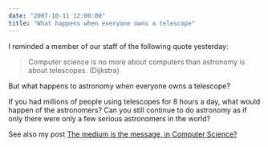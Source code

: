```yaml
---
date: "2007-10-11 12:00:00"
title: "What happens when everyone owns a telescope"
---
```




I reminded a member of our staff of the following quote yesterday:

> Computer science is no more about computers than astronomy is about telescopes. (Dijkstra) 


But what happens to astronomy when everyone owns a telescope?

If you had millions of people using telescopes for 8 hours a day, what would happen of the astronomers? Can you still continue to do astronomy as if only there were only a few serious astronomers in the world?

See also my post [The medium is the message, in Computer Science?](/lemire/blog/2007/10/01/the-media-is-the-message-in-computer-science/)

